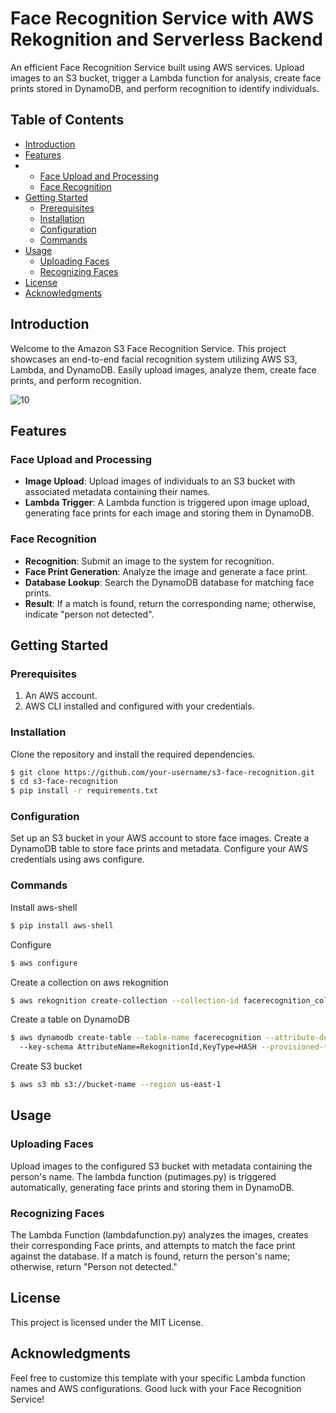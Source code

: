 # Face Recognition Service with AWS Rekognition and Serverless Backend

An efficient Face Recognition Service built using AWS services. Upload images to an S3 bucket, trigger a Lambda function for analysis, create face prints stored in DynamoDB, and perform recognition to identify individuals.

## Table of Contents

- [Introduction](#introduction)
- [Features](#features)
- - [Face Upload and Processing](#face-upload-and-processing)
  - [Face Recognition](#face-recognition)
- [Getting Started](#getting-started)
  - [Prerequisites](#prerequisites)
  - [Installation](#installation)
  - [Configuration](#configuration)
  - [Commands](#commands)
- [Usage](#usage)
  - [Uploading Faces](#uploading-faces)
  - [Recognizing Faces](#recognizing-faces)
- [License](#license)
- [Acknowledgments](#acknowledgments)

## Introduction

Welcome to the Amazon S3 Face Recognition Service. This project showcases an end-to-end facial recognition system utilizing AWS S3, Lambda, and DynamoDB. Easily upload images, analyze them, create face prints, and perform recognition.

![10](https://github.com/shivamdeshmukh/Amazon_Face_Rekognition/assets/72214326/55dbecd9-db2b-4836-a7af-a86668ee90fa)

## Features

### Face Upload and Processing

- **Image Upload**: Upload images of individuals to an S3 bucket with associated metadata containing their names.
- **Lambda Trigger**: A Lambda function is triggered upon image upload, generating face prints for each image and storing them in DynamoDB.

### Face Recognition

- **Recognition**: Submit an image to the system for recognition.
- **Face Print Generation**: Analyze the image and generate a face print.
- **Database Lookup**: Search the DynamoDB database for matching face prints.
- **Result**: If a match is found, return the corresponding name; otherwise, indicate "person not detected".

## Getting Started

### Prerequisites

1. An AWS account.
2. AWS CLI installed and configured with your credentials.

### Installation

Clone the repository and install the required dependencies.

```bash
$ git clone https://github.com/your-username/s3-face-recognition.git
$ cd s3-face-recognition
$ pip install -r requirements.txt
```

### Configuration
Set up an S3 bucket in your AWS account to store face images.
Create a DynamoDB table to store face prints and metadata.
Configure your AWS credentials using aws configure.

### Commands

Install aws-shell
```bash
$ pip install aws-shell
```

Configure
```bash
$ aws configure
```


Create a collection on aws rekognition
```bash
$ aws rekognition create-collection --collection-id facerecognition_collection --region us-east-1
```


Create a table on DynamoDB
```bash
$ aws dynamodb create-table --table-name facerecognition --attribute-definitions AttributeName=RekognitionId,AttributeType=S
  --key-schema AttributeName=RekognitionId,KeyType=HASH --provisioned-throughput ReadCapacityUnits=1,WriteCapacityUnits=1 --region us-east-1

```

Create S3 bucket
```bash
$ aws s3 mb s3://bucket-name --region us-east-1
```

## Usage

### Uploading Faces

Upload images to the configured S3 bucket with metadata containing the person's name.
The lambda function (putimages.py) is triggered automatically, generating face prints and storing them in DynamoDB.

### Recognizing Faces

The Lambda Function (lambdafunction.py) analyzes the images, creates their corresponding Face prints, and attempts to match the face print against the database. 
If a match is found, return the person's name; otherwise, return "Person not detected."

## License
This project is licensed under the MIT License.

## Acknowledgments
Feel free to customize this template with your specific Lambda function names and AWS configurations. Good luck with your Face Recognition Service!
